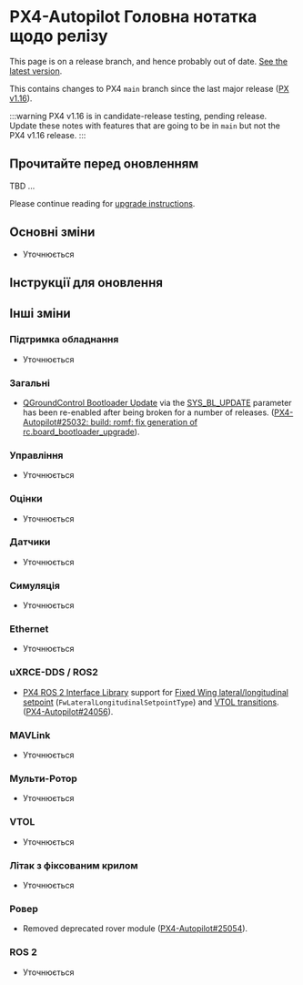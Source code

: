 # PX4-Autopilot Головна нотатка щодо релізу

<Badge type="danger" text="Alpha" />

<script setup>
import { useData } from 'vitepress'
const { site } = useData();
</script>

<div v-if="site.title !== 'PX4 Guide (main)'">
  <div class="custom-block danger">
    <p class="custom-block-title">This page is on a release branch, and hence probably out of date. <a href="https://docs.px4.io/main/en/releases/main.html">See the latest version</a>.</p>
  </div>
</div>

This contains changes to PX4 `main` branch since the last major release ([PX v1.16](../releases/1.16.md)).

:::warning
PX4 v1.16 is in candidate-release testing, pending release.
Update these notes with features that are going to be in `main` but not the PX4 v1.16 release.
:::

## Прочитайте перед оновленням

TBD …

Please continue reading for [upgrade instructions](#upgrade-guide).

## Основні зміни

- Уточнюється

## Інструкції для оновлення

## Інші зміни

### Підтримка обладнання

- Уточнюється

### Загальні

- [QGroundControl Bootloader Update](../advanced_config/bootloader_update.md#qgc-bootloader-update-sys-bl-update) via the [SYS_BL_UPDATE](../advanced_config/parameter_reference.md#SYS_BL_UPDATE) parameter has been re-enabled after being broken for a number of releases. ([PX4-Autopilot#25032: build: romf: fix generation of rc.board_bootloader_upgrade](https://github.com/PX4/PX4-Autopilot/pull/25032)).

### Управління

- Уточнюється

### Оцінки

- Уточнюється

### Датчики

- Уточнюється

### Симуляція

- Уточнюється

### Ethernet

- Уточнюється

### uXRCE-DDS / ROS2

- [PX4 ROS 2 Interface Library](../ros2/px4_ros2_control_interface.md) support for [Fixed Wing lateral/longitudinal setpoint](../ros2/px4_ros2_control_interface.md#fixed-wing-lateral-and-longitudinal-setpoint-fwlaterallongitudinalsetpointtype) (`FwLateralLongitudinalSetpointType`) and [VTOL transitions](../ros2/px4_ros2_control_interface.md#controlling-a-vtol). ([PX4-Autopilot#24056](https://github.com/PX4/PX4-Autopilot/pull/24056)).

### MAVLink

- Уточнюється

### Мульти-Ротор

- Уточнюється

### VTOL

- Уточнюється

### Літак з фіксованим крилом

- Уточнюється

### Ровер

- Removed deprecated rover module ([PX4-Autopilot#25054](https://github.com/PX4/PX4-Autopilot/pull/25054)).

### ROS 2

- Уточнюється
